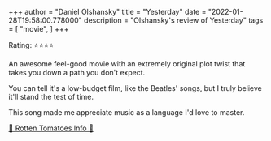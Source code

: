+++
author = "Daniel Olshansky"
title = "Yesterday"
date = "2022-01-28T19:58:00.778000"
description = "Olshansky's review of Yesterday"
tags = [
    "movie",
]
+++

Rating: ⭐⭐⭐⭐

An awesome feel-good movie with an extremely original plot twist that takes you down a path you don't expect. 

You can tell it's a low-budget film, like the Beatles' songs, but I truly believe it'll stand the test of time.

This song made me appreciate music as a language I'd love to master.

[🍅 Rotten Tomatoes Info 🍅](https://www.rottentomatoes.com//m/yesterday_2019)